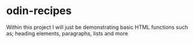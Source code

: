 # odin-recipes
Within this project I will just be demonstrating basic HTML functions such as; heading elements, paragraphs, lists and more
